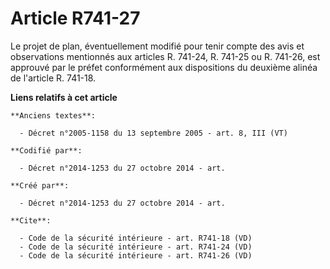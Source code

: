 # Article R741-27

Le projet de plan, éventuellement modifié pour tenir compte des avis et observations mentionnés aux articles R. 741-24, R.
741-25 ou R. 741-26, est approuvé par le préfet conformément aux dispositions du deuxième alinéa de l'article R. 741-18.

**Liens relatifs à cet article**

	**Anciens textes**:

	  - Décret n°2005-1158 du 13 septembre 2005 - art. 8, III (VT)

	**Codifié par**:

	  - Décret n°2014-1253 du 27 octobre 2014 - art.

	**Créé par**:

	  - Décret n°2014-1253 du 27 octobre 2014 - art.

	**Cite**:

	  - Code de la sécurité intérieure - art. R741-18 (VD)
	  - Code de la sécurité intérieure - art. R741-24 (VD)
	  - Code de la sécurité intérieure - art. R741-26 (VD)
